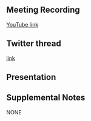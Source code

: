 ## Meeting Recording

[YouTube link](https://www.youtube.com/watch?v=AGBJQzRn3fE)

## Twitter thread

[link](https://twitter.com/Orthogonal_Lab/status/1462277612731052032)

## Presentation


## Supplemental Notes

NONE
